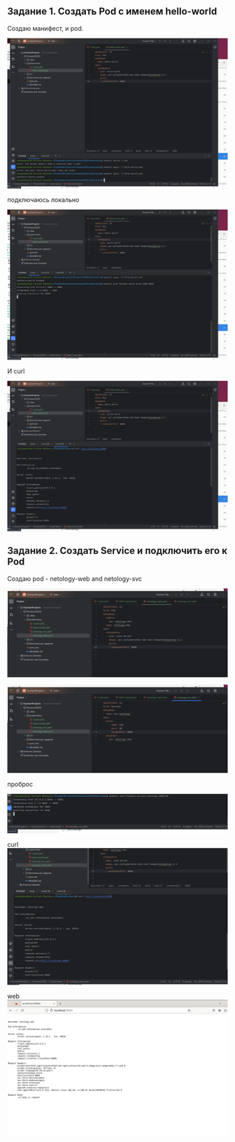 ## Задание 1. Создать Pod с именем hello-world

Создаю манифест, и pod.

![c31f94efc6e815c584f799846ae4592e.png](../_resources/c31f94efc6e815c584f799846ae4592e-8.png)

подключаюсь локально

![84312ca6b3f56497fed3f43b42292576.png](../_resources/84312ca6b3f56497fed3f43b42292576-8.png)

И curl

![6ab2c23fe9b6ff5a5840fce733011482.png](../_resources/6ab2c23fe9b6ff5a5840fce733011482-8.png)

## Задание 2. Создать Service и подключить его к Pod


Создаю pod - netology-web and netology-svc

![a2d69695ede3a59f0d23cdf5b08a00a3.png](../_resources/a2d69695ede3a59f0d23cdf5b08a00a3-8.png)


![470c2bb8176e05464201131351976e6b.png](../_resources/470c2bb8176e05464201131351976e6b-8.png)

проброс

![3753eca9dfa4b103e027c824293796db.png](../_resources/3753eca9dfa4b103e027c824293796db-8.png)

curl
![371d6a0544286831f73e8b3da8fc1757.png](../_resources/371d6a0544286831f73e8b3da8fc1757-8.png)

web
![3d71379cd4e51f6b14ce3984e7d47aaa.png](../_resources/3d71379cd4e51f6b14ce3984e7d47aaa-8.png)

